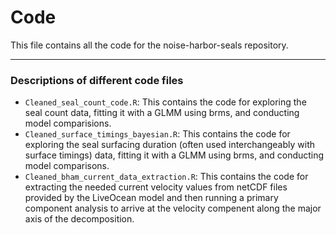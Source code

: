 # Code

This file contains all the code for the noise-harbor-seals repository. 

----------------------

### Descriptions of different code files

- `Cleaned_seal_count_code.R`: This contains the code for exploring the seal count data, fitting it with a GLMM using brms, and conducting model comparisions.
- `Cleaned_surface_timings_bayesian.R`: This contains the code for exploring the seal surfacing duration (often used interchangeably with surface timings) data, fitting it with a GLMM using brms, and conducting model comparisons.
- `Cleaned_bham_current_data_extraction.R`: This contains the code for extracting the needed current velocity values from netCDF files provided by the LiveOcean model and then running a primary component analysis to arrive at the velocity compenent along the major axis of the decomposition. 
